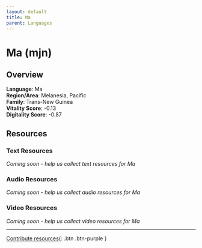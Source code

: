 ```yaml
---
layout: default
title: Ma
parent: Languages
---
```


# Ma (mjn)

## Overview

**Language**: Ma  
**Region/Area**: Melanesia, Pacific  
**Family**: Trans-New Guinea  
**Vitality Score**: -0.13  
**Digitality Score**: -0.87  

## Resources

### Text Resources
*Coming soon - help us collect text resources for Ma*

### Audio Resources
*Coming soon - help us collect audio resources for Ma*

### Video Resources
*Coming soon - help us collect video resources for Ma*

---

[Contribute resources](https://fairtrain.github.io/){: .btn .btn-purple }
